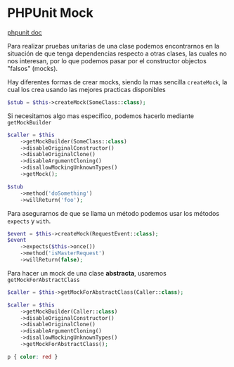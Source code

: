 # PHPUnit Mock

[phpunit doc](https://phpunit.readthedocs.io/en/9.5/test-doubles.html)

Para realizar pruebas unitarias de una clase podemos encontrarnos en la situación de que tenga dependencias respecto a otras clases, las cuales no nos interesan, por lo que podemos pasar por el constructor objectos "falsos" (mocks).

Hay diferentes formas de crear mocks, siendo la mas sencilla `createMock`, la cual los crea usando las mejores practicas disponibles

```php
$stub = $this->createMock(SomeClass::class);
```

Si necesitamos algo mas específico, podemos hacerlo mediante `getMockBuilder`

```php
$caller = $this
    ->getMockBuilder(SomeClass::class)
    ->disableOriginalConstructor()
    ->disableOriginalClone()
    ->disableArgumentCloning()
    ->disallowMockingUnknownTypes()
    ->getMock();

$stub
    ->method('doSomething')
    ->willReturn('foo');
```

Para asegurarnos de que se llama un método podemos usar los métodos `expects` y `with`.

```php
$event = $this->createMock(RequestEvent::class);
$event
    ->expects($this->once())
    ->method('isMasterRequest')
    ->willReturn(false);
```

Para hacer un mock de una clase **abstracta**, usaremos `getMockForAbstractClass`

```php
$caller = $this->getMockForAbstractClass(Caller::class);

$caller = $this
    ->getMockBuilder(Caller::class)
    ->disableOriginalConstructor()
    ->disableOriginalClone()
    ->disableArgumentCloning()
    ->disallowMockingUnknownTypes()
    ->getMockForAbstractClass();
```

```css
p { color: red }
```
